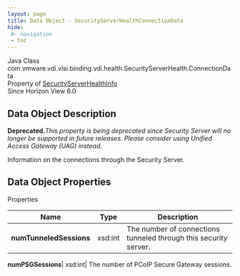 ```yaml
---
layout: page
title: Data Object - SecurityServerHealthConnectionData
hide:
 #- navigation
 - toc
---
```






Java Class
    com.vmware.vdi.vlsi.binding.vdi.health.SecurityServerHealth.ConnectionData  
Property of
     [SecurityServerHealthInfo](vdi.health.SecurityServerHealth.SecurityServerHealthInfo.md#field_detail)  
Since 
    Horizon View 6.0

## Data Object Description 

**Deprecated.**_This property is being deprecated since Security Server will no longer be supported in future releases. Please consider using Unified Access Gateway (UAG) instead._

Information on the connections through the Security Server. 

## Data Object Properties

Properties

Name |  Type |  Description   
---|---|---  
**numTunneledSessions**|  xsd:int|  The number of connections tunneled through this security server.   
  
**numPSGSessions**|  xsd:int|  The number of PCoIP Secure Gateway sessions.   
  
  
  
 
  
  


